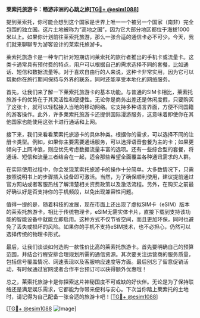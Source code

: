**莱索托旅游卡：畅游非洲的心跳之旅[[TG💪+ @esim1088](https://t.me/s/esim1088)]**

提到莱索托，你可能会想到这个国家是世界上唯一一个被另一个国家（南非）完全包围的独立国。这片土地被称为“高地之国”，因为它大部分地区都位于海拔1000米以上。如果你计划前往莱索托旅游，那么一张合适的通信卡必不可少。今天，我们就来聊聊专为游客设计的莱索托旅游卡。

莱索托旅游卡是一种专门针对短期访问莱索托的旅行者推出的手机卡或流量卡。这类卡通常具有预付费的特点，用户可以根据自己的需求选择不同的套餐，比如通话、短信和数据流量等。对于喜欢自由行的人来说，这种卡非常实用，因为它可以帮助你在旅行期间保持与外界的联系，同时还能享受本地化的网络服务。

首先，让我们来了解一下莱索托旅游卡的基本功能。与普通的SIM卡相比，莱索托旅游卡的优势在于其灵活性和便捷性。无论你是商务出差还是休闲度假，只要购买了这张卡，就可以轻松接入当地的移动网络。它支持多种语言界面，方便不同国籍的游客操作。此外，许多莱索托旅游卡还提供国际漫游服务，这意味着即使你在其他国家也能使用这张卡进行通话和上网。

接下来，我们来看看莱索托旅游卡的具体种类。根据你的需求，可以选择不同的注册卡类型。例如，如果你主要需要通话服务，可以选择语音套餐为主的卡；如果更倾向于上网冲浪，则应优先考虑数据流量丰富的选项。还有一些综合型的套餐，将通话、短信和流量三者结合在一起，适合那些希望全面覆盖各种通讯需求的人群。

在实际使用过程中，你会发现莱索托旅游卡的操作十分简单。大多数情况下，只需按照说明书上的步骤插入设备即可激活。当然，为了确保顺利使用，建议提前通过官方网站或者客服热线了解清楚相关资费政策以及激活流程。另外，在购买之前最好确认好是否支持你的手机频段，以免出现兼容性问题。

值得一提的是，随着科技的发展，现在市面上还出现了虚拟SIM卡（eSIM）版本的莱索托旅游卡。相比于传统物理卡，eSIM无需实体卡片，直接下载到支持该功能的智能设备中就能立即启用。这种方式不仅节省空间，而且更加环保，同时也避免了丢失或损坏的风险。如果你的手机不支持eSIM技术，也不必担心，仍然可以选择传统的物理卡形式。

最后，让我们谈谈如何选购一款性价比高的莱索托旅游卡。首先要明确自己的预算范围，并结合行程安排合理规划所需的通信资源。其次要关注运营商的服务质量，包括信号覆盖情况、网速表现以及客服响应速度等方面。最后别忘了留意促销活动，有时候通过官网或者合作平台预订可以获得额外优惠哦！

总之，莱索托旅游卡是你探索这片神秘国度不可或缺的好伙伴。无论是为了保持联络还是满足娱乐需求，它都能为你带来便利与安心。下次当你踏上莱索托的土地时，请记得为自己配备一张合适的旅游卡吧！[[TG💪+ @esim1088](https://t.me/s/esim1088)]

[[TG💪+ @esim1088](https://t.me/s/esim1088) ![Image](https://i.postimg.cc/4NQfJmqS/Snipaste-2025-05-13-00-14-12.png)]